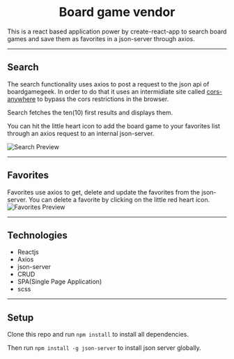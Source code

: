 <h1 align="center">
  Board game vendor
</h1>
This is a react based application power by create-react-app to search board games and save them as favorites in a json-server through axios.

---

<h2>Search</h2>

The search functionality uses axios to post a request to the json api of boardgamegeek. In order to do that it uses an intermidiate site called <a href="https://cors-anywhere.herokuapp.com/corsdemo">cors-anywhere</a> to bypass the cors restrictions in the browser.

Search fetches the ten(10) first results and displays them.

You can hit the little heart icon to add the board game to your favorites list through an axios request to an internal json-server.

![Search Preview](https://i.imgur.com/IiQIPSjh.png)

---

<h2>Favorites</h2>
 
Favorites use axios to get, delete and update the favorites from the json-server. You can delete a favorite by clicking on the little red heart icon.
![Favorites Preview](https://i.imgur.com/oLcRg9vh.png)

---

<h2>Technologies</h2>

- Reactjs
- Axios
- json-server
- CRUD
- SPA(Single Page Application)
- scss

---

<h2>Setup</h2>

Clone this repo and run `npm install` to install all dependencies.

Then run `npm install -g json-server` to install json server globally.
